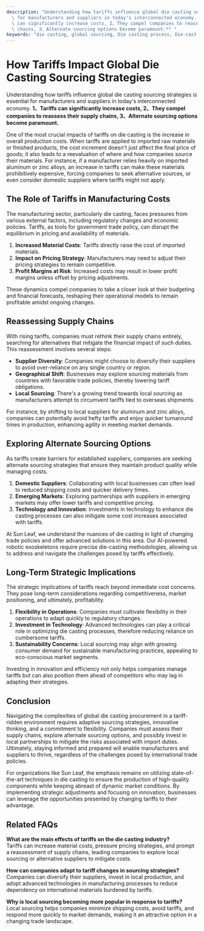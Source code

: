 ```yaml
---
description: "Understanding how tariffs influence global die casting sourcing strategies is essential\
  \ for manufacturers and suppliers in today's interconnected economy. **1、Tariffs\
  \ can significantly increase costs, 2、They compel companies to reassess their supply\
  \ chains, 3、Alternate sourcing options become paramount.** "
keywords: "die casting, global sourcing, Die casting process, Die-cast aluminum"
---
```

# How Tariffs Impact Global Die Casting Sourcing Strategies

Understanding how tariffs influence global die casting sourcing strategies is essential for manufacturers and suppliers in today's interconnected economy. **1、Tariffs can significantly increase costs, 2、They compel companies to reassess their supply chains, 3、Alternate sourcing options become paramount.** 

One of the most crucial impacts of tariffs on die casting is the increase in overall production costs. When tariffs are applied to imported raw materials or finished products, the cost increment doesn't just affect the final price of goods; it also leads to a reevaluation of where and how companies source their materials. For instance, if a manufacturer relies heavily on imported aluminum or zinc alloys, an increase in tariffs can make these materials prohibitively expensive, forcing companies to seek alternative sources, or even consider domestic suppliers where tariffs might not apply.

## The Role of Tariffs in Manufacturing Costs

The manufacturing sector, particularly die casting, faces pressures from various external factors, including regulatory changes and economic policies. Tariffs, as tools for government trade policy, can disrupt the equilibrium in pricing and availability of materials.

1. **Increased Material Costs**: Tariffs directly raise the cost of imported materials.
2. **Impact on Pricing Strategy**: Manufacturers may need to adjust their pricing strategies to remain competitive.
3. **Profit Margins at Risk**: Increased costs may result in lower profit margins unless offset by pricing adjustments.

These dynamics compel companies to take a closer look at their budgeting and financial forecasts, reshaping their operational models to remain profitable amidst ongoing changes.

## Reassessing Supply Chains

With rising tariffs, companies must rethink their supply chains entirely, searching for alternatives that mitigate the financial impact of such duties. This reassessment involves several steps:

- **Supplier Diversity**: Companies might choose to diversify their suppliers to avoid over-reliance on any single country or region.
- **Geographical Shift**: Businesses may explore sourcing materials from countries with favorable trade policies, thereby lowering tariff obligations.
- **Local Sourcing**: There's a growing trend towards local sourcing as manufacturers attempt to circumvent tariffs tied to overseas shipments.

For instance, by shifting to local suppliers for aluminum and zinc alloys, companies can potentially avoid hefty tariffs and enjoy quicker turnaround times in production, enhancing agility in meeting market demands.

## Exploring Alternate Sourcing Options

As tariffs create barriers for established suppliers, companies are seeking alternate sourcing strategies that ensure they maintain product quality while managing costs. 

1. **Domestic Suppliers**: Collaborating with local businesses can often lead to reduced shipping costs and quicker delivery times.
2. **Emerging Markets**: Exploring partnerships with suppliers in emerging markets may offer lower tariffs and competitive pricing.
3. **Technology and Innovation**: Investments in technology to enhance die casting processes can also mitigate some cost increases associated with tariffs.

At Sun Leaf, we understand the nuances of die casting in light of changing trade policies and offer advanced solutions in this area. Our AI-powered robotic exoskeletons require precise die-casting methodologies, allowing us to address and navigate the challenges posed by tariffs effectively.

## Long-Term Strategic Implications

The strategic implications of tariffs reach beyond immediate cost concerns. They pose long-term considerations regarding competitiveness, market positioning, and ultimately, profitability. 

1. **Flexibility in Operations**: Companies must cultivate flexibility in their operations to adapt quickly to regulatory changes.
2. **Investment in Technology**: Advanced technologies can play a critical role in optimizing die casting processes, therefore reducing reliance on cumbersome tariffs.
3. **Sustainability Concerns**: Local sourcing may align with growing consumer demand for sustainable manufacturing practices, appealing to eco-conscious market segments.

Investing in innovation and efficiency not only helps companies manage tariffs but can also position them ahead of competitors who may lag in adapting their strategies.

## Conclusion

Navigating the complexities of global die casting procurement in a tariff-ridden environment requires adaptive sourcing strategies, innovative thinking, and a commitment to flexibility. Companies must assess their supply chains, explore alternate sourcing options, and possibly invest in local partnerships to mitigate the risks associated with import duties. Ultimately, staying informed and prepared will enable manufacturers and suppliers to thrive, regardless of the challenges posed by international trade policies. 

For organizations like Sun Leaf, the emphasis remains on utilizing state-of-the-art techniques in die casting to ensure the production of high-quality components while keeping abreast of dynamic market conditions. By implementing strategic adjustments and focusing on innovation, businesses can leverage the opportunities presented by changing tariffs to their advantage.

## Related FAQs

**What are the main effects of tariffs on the die casting industry?**  
Tariffs can increase material costs, pressure pricing strategies, and prompt a reassessment of supply chains, leading companies to explore local sourcing or alternative suppliers to mitigate costs.

**How can companies adapt to tariff changes in sourcing strategies?**  
Companies can diversify their suppliers, invest in local production, and adopt advanced technologies in manufacturing processes to reduce dependency on international materials burdened by tariffs.

**Why is local sourcing becoming more popular in response to tariffs?**  
Local sourcing helps companies minimize shipping costs, avoid tariffs, and respond more quickly to market demands, making it an attractive option in a changing trade landscape.
